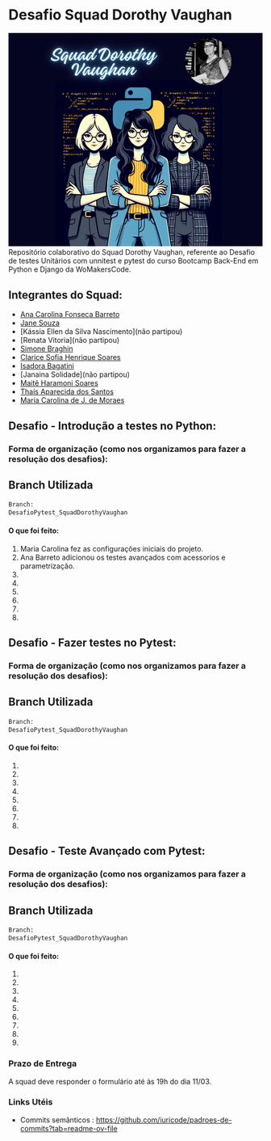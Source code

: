 # Desafio Squad Dorothy Vaughan

<img src="./assets/Squad Dorothy Vaughan.png">
Repositório colaborativo do Squad Dorothy Vaughan, referente ao Desafio de testes Unitários com unnitest e pytest do curso Bootcamp Back-End em Python e Django da WoMakersCode.

## Integrantes do Squad:

- [Ana Carolina Fonseca Barreto](https://github.com/anafbarreto)
- [Jane Souza](https://github.com/janessf)
- [Kássia Ellen da Silva Nascimento](não partipou)
- [Renata Vitoria](não partipou)
- [Simone Braghin](https://github.com/SimoneBraghin)
- [Clarice Sofia Henrique Soares](https://github.com/claricesoares)
- [Isadora Bagatini](https://github.com/IsahBag)
- [Janaina Solidade](não partipou)
- [Maitê Haramoni Soares](https://github.com/maiharamoni)
- [Thaís Aparecida dos Santos](https://github.com/ThaisAp10)
- [Maria Carolina de J. de Moraes](https://github.com/CarolinaSanches24)

## Desafio - Introdução a testes no Python:

### Forma de organização (como nos organizamos para fazer a resolução dos desafios):

## Branch Utilizada

    Branch:
    DesafioPytest_SquadDorothyVaughan

#### O que foi feito:

1. Maria Carolina fez as configurações iniciais do projeto.
2. Ana Barreto adicionou os testes avançados com acessorios e parametrização.
3.
4.
5.
6.
7.
8.

## Desafio - Fazer testes no Pytest:

### Forma de organização (como nos organizamos para fazer a resolução dos desafios):

## Branch Utilizada

    Branch:
    DesafioPytest_SquadDorothyVaughan

#### O que foi feito:

1.
2.
3.
4.
5.
6.
7.
8.

## Desafio - Teste Avançado com Pytest:

### Forma de organização (como nos organizamos para fazer a resolução dos desafios):

## Branch Utilizada

    Branch:
    DesafioPytest_SquadDorothyVaughan

#### O que foi feito:

1.
2.
3.
4.
5.
6.
7.
8.
9.

### Prazo de Entrega

A squad deve responder o formulário até às 19h do dia 11/03.

### Links Utéis

- Commits semânticos :
  https://github.com/iuricode/padroes-de-commits?tab=readme-ov-file
